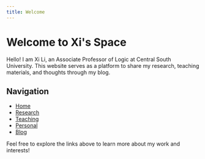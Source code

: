 ```yaml
---
title: Welcome
---
```


# Welcome to Xi's Space

Hello! I am Xi Li, an Associate Professor of Logic at Central South University. This website serves as a platform to share my research, teaching materials, and thoughts through my blog.

## Navigation

- [Home](/)
- [Research](/research.html)
- [Teaching](/teaching.html)
- [Personal](/personal.html)
- [Blog](/blog.html)

Feel free to explore the links above to learn more about my work and interests!
